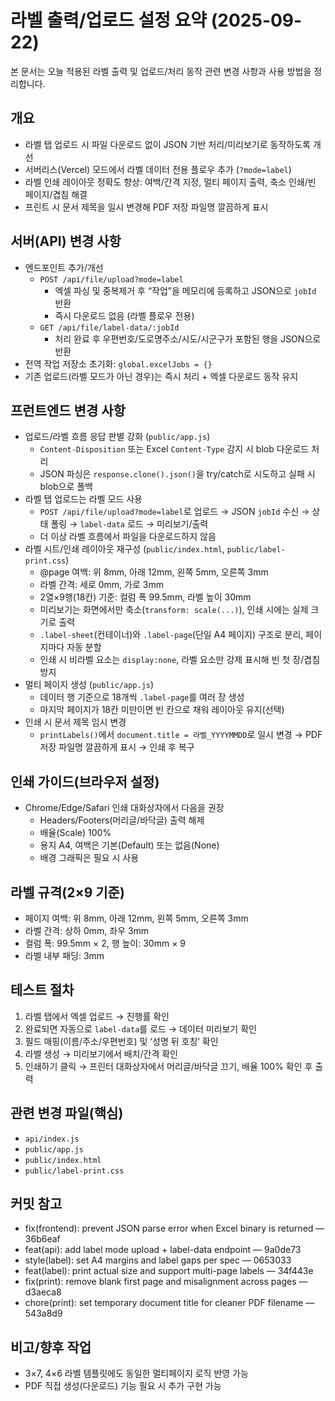# 라벨 출력/업로드 설정 요약 (2025-09-22)

본 문서는 오늘 적용된 라벨 출력 및 업로드/처리 동작 관련 변경 사항과 사용 방법을 정리합니다.

## 개요
- 라벨 탭 업로드 시 파일 다운로드 없이 JSON 기반 처리/미리보기로 동작하도록 개선
- 서버리스(Vercel) 모드에서 라벨 데이터 전용 플로우 추가 (`?mode=label`)
- 라벨 인쇄 레이아웃 정확도 향상: 여백/간격 지정, 멀티 페이지 출력, 축소 인쇄/빈 페이지/겹침 해결
- 프린트 시 문서 제목을 일시 변경해 PDF 저장 파일명 깔끔하게 표시

## 서버(API) 변경 사항
- 엔드포인트 추가/개선
  - `POST /api/file/upload?mode=label`
    - 엑셀 파싱 및 중복제거 후 “작업”을 메모리에 등록하고 JSON으로 `jobId` 반환
    - 즉시 다운로드 없음 (라벨 플로우 전용)
  - `GET /api/file/label-data/:jobId`
    - 처리 완료 후 우편번호/도로명주소/시도/시군구가 포함된 행을 JSON으로 반환
- 전역 작업 저장소 초기화: `global.excelJobs = {}`
- 기존 업로드(라벨 모드가 아닌 경우)는 즉시 처리 + 엑셀 다운로드 동작 유지

## 프런트엔드 변경 사항
- 업로드/라벨 흐름 응답 판별 강화 (`public/app.js`)
  - `Content-Disposition` 또는 Excel `Content-Type` 감지 시 blob 다운로드 처리
  - JSON 파싱은 `response.clone().json()`을 try/catch로 시도하고 실패 시 blob으로 폴백
- 라벨 탭 업로드는 라벨 모드 사용
  - `POST /api/file/upload?mode=label`로 업로드 → JSON `jobId` 수신 → 상태 폴링 → `label-data` 로드 → 미리보기/출력
  - 더 이상 라벨 흐름에서 파일을 다운로드하지 않음
- 라벨 시트/인쇄 레이아웃 재구성 (`public/index.html`, `public/label-print.css`)
  - @page 여백: 위 8mm, 아래 12mm, 왼쪽 5mm, 오른쪽 3mm
  - 라벨 간격: 세로 0mm, 가로 3mm
  - 2열×9행(18칸) 기준: 컬럼 폭 99.5mm, 라벨 높이 30mm
  - 미리보기는 화면에서만 축소(`transform: scale(...)`), 인쇄 시에는 실제 크기로 출력
  - `.label-sheet`(컨테이너)와 `.label-page`(단일 A4 페이지) 구조로 분리, 페이지마다 자동 분할
  - 인쇄 시 비라벨 요소는 `display:none`, 라벨 요소만 강제 표시해 빈 첫 장/겹침 방지
- 멀티 페이지 생성 (`public/app.js`)
  - 데이터 행 기준으로 18개씩 `.label-page`를 여러 장 생성
  - 마지막 페이지가 18칸 미만이면 빈 칸으로 채워 레이아웃 유지(선택)
- 인쇄 시 문서 제목 임시 변경
  - `printLabels()`에서 `document.title = 라벨_YYYYMMDD`로 일시 변경 → PDF 저장 파일명 깔끔하게 표시 → 인쇄 후 복구

## 인쇄 가이드(브라우저 설정)
- Chrome/Edge/Safari 인쇄 대화상자에서 다음을 권장
  - Headers/Footers(머리글/바닥글) 출력 해제
  - 배율(Scale) 100%
  - 용지 A4, 여백은 기본(Default) 또는 없음(None)
  - 배경 그래픽은 필요 시 사용

## 라벨 규격(2×9 기준)
- 페이지 여백: 위 8mm, 아래 12mm, 왼쪽 5mm, 오른쪽 3mm
- 라벨 간격: 상하 0mm, 좌우 3mm
- 컬럼 폭: 99.5mm × 2, 행 높이: 30mm × 9
- 라벨 내부 패딩: 3mm

## 테스트 절차
1. 라벨 탭에서 엑셀 업로드 → 진행률 확인
2. 완료되면 자동으로 `label-data`를 로드 → 데이터 미리보기 확인
3. 필드 매핑(이름/주소/우편번호) 및 ‘성명 뒤 호칭’ 확인
4. 라벨 생성 → 미리보기에서 배치/간격 확인
5. 인쇄하기 클릭 → 프린터 대화상자에서 머리글/바닥글 끄기, 배율 100% 확인 후 출력

## 관련 변경 파일(핵심)
- `api/index.js`
- `public/app.js`
- `public/index.html`
- `public/label-print.css`

## 커밋 참고
- fix(frontend): prevent JSON parse error when Excel binary is returned — 36b6eaf
- feat(api): add label mode upload + label-data endpoint — 9a0de73
- style(label): set A4 margins and label gaps per spec — 0653033
- feat(label): print actual size and support multi-page labels — 34f443e
- fix(print): remove blank first page and misalignment across pages — d3aeca8
- chore(print): set temporary document title for cleaner PDF filename — 543a8d9

## 비고/향후 작업
- 3×7, 4×6 라벨 템플릿에도 동일한 멀티페이지 로직 반영 가능
- PDF 직접 생성(다운로드) 기능 필요 시 추가 구현 가능
